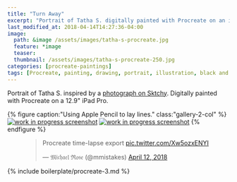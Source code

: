 ```yaml
---
title: "Turn Away"
excerpt: "Portrait of Tatha S. digitally painted with Procreate on an iPad."
last_modified_at: 2018-04-14T14:27:36-04:00
image: 
  path: &image /assets/images/tatha-s-procreate.jpg
  feature: *image
  teaser:
  thumbnail: /assets/images/tatha-s-procreate-250.jpg
categories: [procreate-paintings]
tags: [Procreate, painting, drawing, portrait, illustration, black and white, time lapse]
---
```


Portrait of Tatha S. inspired by a [photograph on Sktchy](http://sktchy.com/Eoee2D ). Digitally painted with Procreate on a 12.9" iPad Pro.

{% figure caption:"Using Apple Pencil to lay lines." class:"gallery-2-col" %}
[![work in progress screenshot](/assets/images/tatha-s-progress-1.jpg)](/assets/images/tatha-s-progress-1-lg.jpg)
[![work in progress screenshot](/assets/images/tatha-s-progress-2.jpg)](/assets/images/tatha-s-progress-2-lg.jpg)
{% endfigure %}

<figure>
  <blockquote class="twitter-tweet" data-conversation="none" data-lang="en"><p lang="en" dir="ltr">Procreate time-lapse export <a href="https://t.co/Xw5ozxENYI">pic.twitter.com/Xw5ozxENYI</a></p>&mdash; 𝔐𝔦𝔠𝔥𝔞𝔢𝔩 ℜ𝔬𝔰𝔢 (@mmistakes) <a href="https://twitter.com/mmistakes/status/984246043511607297?ref_src=twsrc%5Etfw">April 12, 2018</a></blockquote>
  <script async src="https://platform.twitter.com/widgets.js" charset="utf-8"></script>
</figure>

{% include boilerplate/procreate-3.md %}
